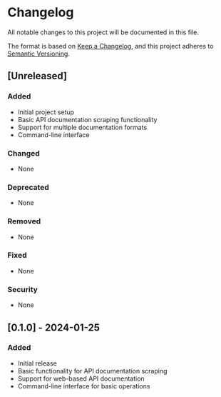 # Changelog

All notable changes to this project will be documented in this file.

The format is based on [Keep a Changelog](https://keepachangelog.com/en/1.0.0/),
and this project adheres to [Semantic Versioning](https://semver.org/spec/v2.0.0.html).

## [Unreleased]

### Added
- Initial project setup
- Basic API documentation scraping functionality
- Support for multiple documentation formats
- Command-line interface

### Changed
- None

### Deprecated
- None

### Removed
- None

### Fixed
- None

### Security
- None

## [0.1.0] - 2024-01-25
### Added
- Initial release
- Basic functionality for API documentation scraping
- Support for web-based API documentation
- Command-line interface for basic operations
